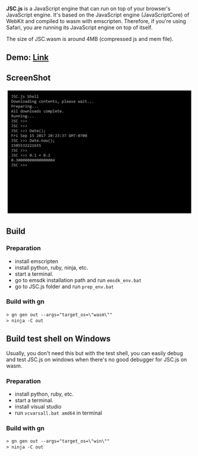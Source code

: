 **JSC.js** is a JavaScript engine that can run on top of your browser's JavaScript engine. It's based on the JavaScript engine (JavaScriptCore) of WebKit and compiled to wasm with emscripten. Therefore, if you're using Safari, you are running its JavaScript engine on top of itself.

The size of JSC.wasm is around 4MB (compressed js and mem file).

## Demo: [Link](https://mbbill.github.io/JSC.js/demo/index.html)

## ScreenShot
![](demo/jsc3.png)

## Build
### Preparation
- install emscripten
- install python, ruby, ninja, etc.
- start a terminal.
- go to emsdk installation path and run `emsdk_env.bat`
- go to JSC.js folder and run `prep_env.bat`

### Build with gn
```
> gn gen out --args="target_os=\"wasm\""
> ninja -C out
```

## Build test shell on Windows

Usually, you don't need this but with the test shell, you can easily debug and test JSC.js on windows when there's no good debugger for JSC.js on wasm.

### Preparation

- install python, ruby, etc.
- start a terminal.
- install visual studio
- run `vcvarsall.bat amd64` in terminal

### Build with gn

```
> gn gen out --args="target_os=\"win\""
> ninja -C out
```
